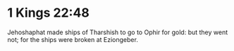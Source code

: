 # 1 Kings 22:48

Jehoshaphat made ships of Tharshish to go to Ophir for gold: but they went not; for the ships were broken at Eziongeber.